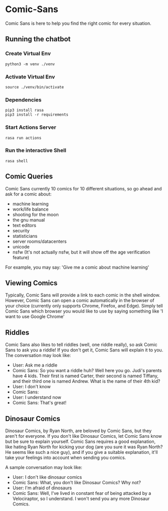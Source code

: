 # Comic-Sans
Comic Sans is here to help you find the right comic for every situation. 

## Running the chatbot


### Create Virtual Env
``` 
python3 -m venv ./venv
```

### Activate Virtual Env
```
source ./venv/bin/activate
```

### Dependencies
```
pip3 install rasa
pip3 install -r requirements
```

### Start Actions Server
```
rasa run actions
```

### Run the interactive Shell
```
rasa shell
```


## Comic Queries

Comic Sans currently 10 comics for 10 different situations, so go ahead and ask for a comic about:

* machine learning
* work/life balance
* shooting for the moon
* the gnu manual
* text editors
* security
* statisticians
* server rooms/datacenters
* unicode
* nsfw (It's not actually nsfw, but it will show off the age verification feature)

For example, you may say: 'Give me a comic about machine learning'

## Viewing Comics

Typically, Comic Sans will provide a link to each comic in the shell window. However, Comic Sans can open a comic automatically in the browser of your choice (currently only supports Chrome, Firefox, and Edge). Simply tell Comic Sans which browser you would like to use by saying something like 'I want to use Google Chrome'


## Riddles 

Comic Sans also likes to tell riddles (well, one riddle really), so ask Comic Sans to ask you a riddle! If you don't get it, Comic Sans will explain it to you. The conversation may look like:

- User:  Ask me a riddle
- Comic Sans: So you want a riddle huh? Well here you go. Judi's parents have 4 kids. Their first is named Carter, their second is named Tiffany, and their third one is named Andrew. What is the name of their 4th kid? 
- User: I don't know
- Comic Sans: <explains the riddle>
- User: I understand now
- Comic Sans: That's great!

## Dinosaur Comics

Dinosaur Comics, by Ryan North, are beloved by Comic Sans, but they aren't for everyone. If you don't like Dinosaur Comics, let Comic Sans know but be sure to explain yourself. Comic Sans requires a good explanation, like hating Ryan North for kicking your dog (are you sure it was Ryan North? He seems like such a nice guy), and if you give a suitable explanation, it'll take your feelings into account when sending you comics. 

A sample conversation may look like:

- User:  I don't like dinosaur comics
- Comic Sans: What, you don't like Dinosaur Comics? Why not?
- User: I'm afraid of dinosaurs
- Comic Sans: Well, I've lived in constant fear of being attacked by a Velociraptor, so I understand. I won't send you any more Dinosaur Comics. 
